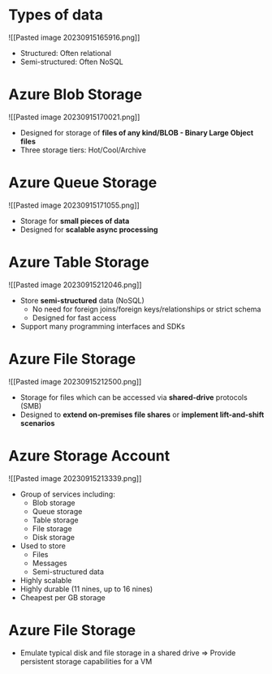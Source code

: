 
# Types of data 

![[Pasted image 20230915165916.png]]

- Structured: Often relational
- Semi-structured: Often NoSQL

# Azure Blob Storage

![[Pasted image 20230915170021.png]]

- Designed for storage of **files of any kind/BLOB - Binary Large Object files**
- Three storage tiers: Hot/Cool/Archive

# Azure Queue Storage

![[Pasted image 20230915171055.png]]

- Storage for **small pieces of data**
- Designed for **scalable async processing**

# Azure Table Storage

![[Pasted image 20230915212046.png]]

- Store **semi-structured** data (NoSQL)
	- No need for foreign joins/foreign keys/relationships or strict schema
	- Designed for fast access
- Support many programming interfaces and SDKs

# Azure File Storage

![[Pasted image 20230915212500.png]]

- Storage for files which can be accessed via **shared-drive** protocols (SMB)
- Designed to **extend on-premises file shares** or **implement lift-and-shift scenarios**

# Azure Storage Account

![[Pasted image 20230915213339.png]]

- Group of services including:
	- Blob storage
	- Queue storage
	- Table storage
	- File storage
	- Disk storage
- Used to store
	- Files
	- Messages
	- Semi-structured data
- Highly scalable
- Highly durable (11 nines, up to 16 nines)
- Cheapest per GB storage

# Azure File Storage
- Emulate typical disk and file storage in a shared drive => Provide persistent storage capabilities for a VM